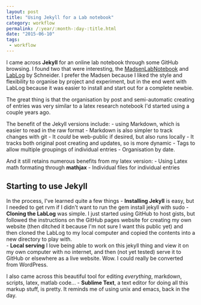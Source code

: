 ```yaml
---
layout: post
title: "Using Jekyll for a Lab notebook"
category: workflow
permalink: /:year/:month-:day-:title.html
date: "2015-06-10"
tags:
 - workflow
---
```



I came across **Jekyll** for an online lab notebook through some GitHub browsing.  I found two that were interesting, the [MadsenLabNotebook](http://notebook.madsenlab.org/labnotebook.html) and [LabLog](http://fdschneider.github.io/blog/2014/labnotebook_release/) by Schneider.  I prefer the Madsen because I liked the style and flexibility to organise by project and experiment, but in the end went with LabLog because it was easier to install and start out for a complete newbie.

The great thing is that the organisation by post and semi-automatic creating of entries was very similar to a latex research notebook I'd started using a couple years ago.  

The benefit of the Jekyll versions include:
    - using Markdown, which is easier to read in the raw format
    - Markdown is also simpler to track changes with git
    - It _could_ be web-public if desired, but also runs locally
    - It tracks both original post creating and updates, so is more dynamic
    - Tags to allow multiple groupings of individual entries
    - Organisation by date.

And it still retains numerous benefits from my latex version:
    - Using Latex math formating through **mathjax**
    - Individual files for individual entries
    
## Starting to use Jekyll  ##
In the process, I've learned quite a few things
    - **Installing Jekyll** is easy, but I needed to get rvm if I didn't want to run the gem install jekyll with sudo
    - **Cloning the LabLog** was simple.  I just started using GitHub to host gists, but followed the instructions on the GitHub pages website for creating my own website (then ditched it because I'm not sure I want this public yet) and then cloned the LabLog to my local computer and copied the contents into a new directory to play with.  
    - **Local serving** I love being able to work on this jekyll thing and view it on my own computer with no internet, and then (not yet tested) serve it to GitHub or elsewhere as a live website. Wow.  I could really be converted from WordPress.

I also came across this beautiful tool for editing _everything_, markdown, scripts, latex, matlab code...
    - **Sublime Text**, a text editor for doing all this markup stuff, is pretty.  It reminds me of using unix and emacs, back in the day. 

